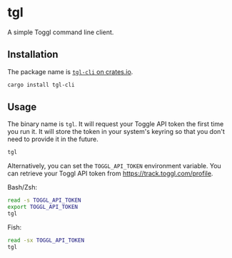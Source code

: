 # tgl

A simple Toggl command line client.

## Installation

The package name is [`tgl-cli` on crates.io][1].

```sh
cargo install tgl-cli
```

## Usage

The binary name is `tgl`. It will request your Toggle API token the first time you run it. It will store the token in your system's keyring so that you don't need to provide it in the future.

```sh
tgl
```

Alternatively, you can set the `TOGGL_API_TOKEN` environment variable. You can retrieve your Toggl API token from <https://track.toggl.com/profile>.

Bash/Zsh:

```sh
read -s TOGGL_API_TOKEN
export TOGGL_API_TOKEN
tgl
```

Fish:

```sh
read -sx TOGGL_API_TOKEN
tgl
```

[1]: https://crates.io/crates/tgl-cli
